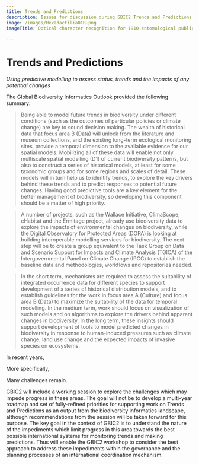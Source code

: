 ```yaml
---
title: Trends and Predictions
description: Issues for discussion during GBIC2 Trends and Predictions breakout
image: /images/HexadactiliaOCR.png
imageTitle: Optical character recognition for 1910 entomological publication (https://biodiversitylibrary.org/page/14720330)

---
```

# Trends and Predictions

_Using predictive modelling to assess status, trends and the impacts of any potential changes_

The Global Biodiversity Informatics Outlook provided the following summary:

> Being able to model future trends in biodiversity under different conditions (such as the outcomes of particular policies or
climate change) are key to sound decision making. The wealth of historical data that focus area B (Data) will unlock from the literature
and museum collections, and the existing long-term ecological monitoring sites, provide a temporal dimension to the available evidence for our spatial models. Mobilizing all of these data will enable not only multiscale spatial modelling (D1) of current
biodiversity patterns, but also to construct a series of historical models, at least for some taxonomic groups and for some regions
and scales of detail. These models will in turn help us to identify trends, to explore the key drivers behind these trends and to
predict responses to potential future changes. Having good predictive tools are a key element for the better management of
biodiversity, so developing this component should be a matter of high priority.

> A number of projects, such as the Wallace Initiative, ClimaScope, eHabitat and the Ermitage project, already use biodiversity data
to explore the impacts of environmental changes on biodiversity, while the Digital Observatory for Protected Areas (DOPA) is
looking at building interoperable modelling services for biodiversity. The next step will be to create a group equivalent to the Task
Group on Data and Scenario Support for Impacts and Climate Analysis (TGICA) of the Intergovernmental Panel on Climate Change
(IPCC) to establish the baseline data and methodologies, workflows and repositories needed.

> In the short term, mechanisms are required to assess the suitability of integrated occurrence data for different species to support
development of a series of historical distribution models, and to establish guidelines for the work in focus area A (Culture) and focus area B (Data) to maximize the suitability of the data for temporal modelling. In the medium term, work should focus on visualization of such models and on algorithms to explore the drivers behind apparent changes in biodiversity. In the long term, these insights should
support development of tools to model predicted changes in biodiversity in response to human-induced pressures such as
climate change, land use change and the expected impacts of invasive species on ecosystems.

In recent years,  

More specifically, 

Many challenges remain. 

GBIC2 will include a working session to explore the challenges which may impede progress in these areas.  The goal will not be to develop a multi-year roadmap and set of fully-refined priorities for supporting work on Trends and Predictions as an output from the biodiversity informatics landscape, although recommendations from the session will be taken forward for this purpose.  The key goal in the context of GBIC2 is to understand the nature of the impediments which limit progress in this area towards the best possible international systems for monitoring trends and making predictions. Thus will enable the GBIC2 workshop to consider the best approach to address these impediments within the governance and the planning processes of an international coordination mechanism.
